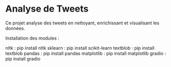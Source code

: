 
# Analyse de Tweets

Ce projet analyse des tweets en nettoyant, enrichissant et visualisant les données.

Installation des modules : 

nltk : pip install nltk
sklearn : pip install scikit-learn
textblob : pip install textblob
pandas : pip install pandas
matplotlib : pip install matplotlib
gradio : pip install gradio


